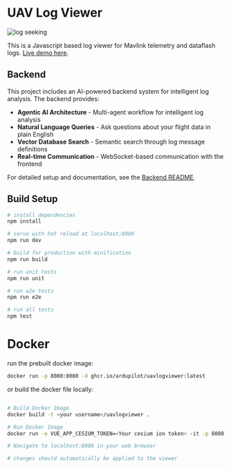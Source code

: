 # UAV Log Viewer

![log seeking](preview.gif "Logo Title Text 1")

This is a Javascript based log viewer for Mavlink telemetry and dataflash logs.
[Live demo here](http://plot.ardupilot.org).

## Backend

This project includes an AI-powered backend system for intelligent log analysis. The backend provides:

-   **Agentic AI Architecture** - Multi-agent workflow for intelligent log analysis
-   **Natural Language Queries** - Ask questions about your flight data in plain English
-   **Vector Database Search** - Semantic search through log message definitions
-   **Real-time Communication** - WebSocket-based communication with the frontend

For detailed setup and documentation, see the [Backend README](backend/README.md).

## Build Setup

```bash
# install dependencies
npm install

# serve with hot reload at localhost:8080
npm run dev

# build for production with minification
npm run build

# run unit tests
npm run unit

# run e2e tests
npm run e2e

# run all tests
npm test
```

# Docker

run the prebuilt docker image:

```bash
docker run -p 8080:8080 -d ghcr.io/ardupilot/uavlogviewer:latest

```

or build the docker file locally:

```bash

# Build Docker Image
docker build -t <your username>/uavlogviewer .

# Run Docker Image
docker run -e VUE_APP_CESIUM_TOKEN=<Your cesium ion token> -it -p 8080:8080 -v ${PWD}:/usr/src/app <your username>/uavlogviewer

# Navigate to localhost:8080 in your web browser

# changes should automatically be applied to the viewer

```
